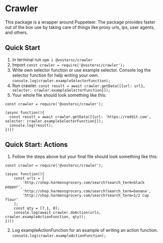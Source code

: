 # Crawler

This package is a wrapper around Puppeteer. The package provides faster out of the box use by taking care of things like proxy urls, ips, user agents, and others.

## Quick Start
1. In terminal run ```npm i @vostersc/crawler```
2. Import ```const crawler = require('@vostersc/crawler');```
3. Write own selector function or use example selector. Console log the selector function for help writing your own. ```console.log(crawler.exampleSelectorFunction);```
4. Run crawler. ```const result = await crawler.getData([{url: url1, selector: crawler.exampleSelectorFunction}]);```
5. Your whole file should look something like this:
```
const crawler = require('@vostersc/crawler');

(async function(){
  const result = await crawler.getData([{url: 'https://reddit.com', selector: crawler.exampleSelectorFunction}]);
  console.log(result);
})()
```
## Quick Start: Actions
1. Follow the steps above but your final file should look something like this:
```
const crawler = require('@vostersc/crawler');

(async function(){
    const urls = [
        'http://shop.harmonsgrocery.com/search?search_term=black pepper',
        'http://shop.harmonsgrocery.com/search?search_term=banana',
        'http://shop.harmonsgrocery.com/search?search_term=1/2 cup flour'
    ];
    const qty = [7,1, 0];
    console.log(await crawler.doAction(urls, crawler.exampleActionFunction, qty));
})()
```
2. Log exampleActionFunction for an example of writing an action function. ```console.log(crawler.exampleActionFunction);```

